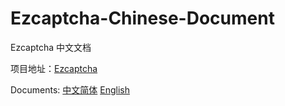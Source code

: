 # Ezcaptcha-Chinese-Document
Ezcaptcha 中文文档

项目地址：[Ezcaptcha](https://github.com/JiangCX3/Ezcaptcha)

Documents: 
[中文简体](https://ezcaptcha.readthedocs.io/zh_CN/latest/)
[English](https://ezcaptcha.readthedocs.io/zh_CN/latest/)
